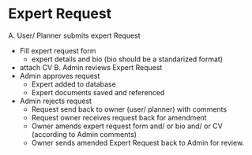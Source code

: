 # Expert Request

A. User/ Planner submits expert Request

- Fill expert request form
    - expert details and bio (bio should be a standarized format)
- attach CV
B. Admin reviews Expert Request
- Admin approves request
  - Expert added to database
  - Expert documents saved and referenced
- Admin rejects request
  - Request send back to owner (user/ planner) with comments
  - Request owner receives request back for amendment
  - Owner amends expert request form and/ or bio and/ or CV (according to Admin comments)
  - Owner sends amended Expert Request back to Admin for review.
